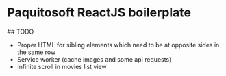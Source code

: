 # Paquitosoft ReactJS boilerplate

## TODO 
* Proper HTML for sibling elements which need to be at opposite sides in the same row
* Service worker (cache images and some api requests)
* Infinite scroll in movies list view
